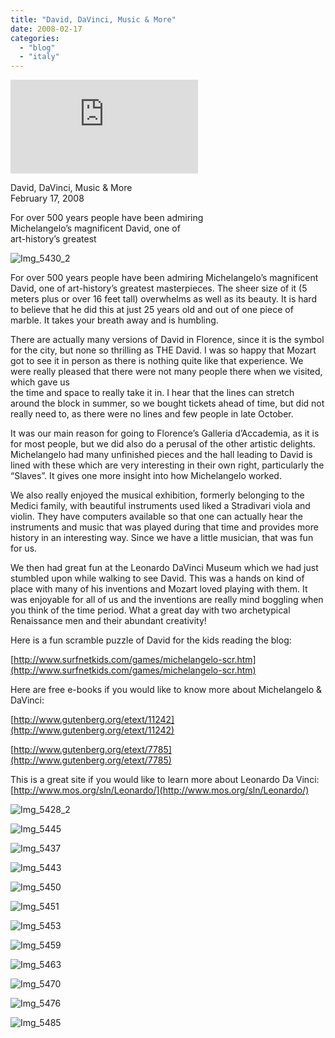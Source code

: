 ```yaml
---
title: "David, DaVinci, Music & More"
date: 2008-02-17
categories: 
  - "blog"
  - "italy"
---
```


![Img_5430](https://pub-ac94b3f306b24c0dba4238943c97f2e1.r2.dev/.shared/image.html?/photos/uncategorized/2008/02/22/img_5430.png)

David, DaVinci, Music & More  
February 17, 2008

For over 500 years people have been admiring  
Michelangelo’s magnificent David, one of  
art-history’s greatest  

<!--more-->

![Img_5430_2](https://pub-ac94b3f306b24c0dba4238943c97f2e1.r2.dev/photos/uncategorized/2008/02/22/img_5430_2.png)

For over 500 years people have been admiring Michelangelo’s magnificent David, one of art-history’s greatest masterpieces. The sheer size of it (5 meters plus or over 16 feet tall) overwhelms as well as its beauty. It is hard to believe that he did this at just 25 years old and out of one piece of marble. It takes your breath away and is humbling.

There are actually many versions of David in Florence, since it is the symbol for the city, but none so thrilling as THE David. I was so happy that Mozart got to see it in person as there is nothing quite like that experience. We were really pleased that there were not many people there when we visited, which gave us  
the time and space to really take it in. I hear that the lines can stretch around the block in summer, so we bought tickets ahead of time, but did not really need to, as there were no lines and few people in late October.

It was our main reason for going to Florence’s Galleria d’Accademia, as it is for most people, but we did also do a perusal of the other artistic delights. Michelangelo had many unfinished pieces and the hall leading to David is lined with these which are very interesting in their own right, particularly the “Slaves”. It gives one more insight into how Michelangelo worked.

We also really enjoyed the musical exhibition, formerly belonging to the Medici family, with beautiful instruments used liked a Stradivari viola and violin. They have computers available so that one can actually hear the instruments and music that was played during that time and provides more history in an interesting way. Since we have a little musician, that was fun for us.

We then had great fun at the Leonardo DaVinci Museum which we had just stumbled upon while walking to see David. This was a hands on kind of place with many of his inventions and Mozart loved playing with them. It was enjoyable for all of us and the inventions are really mind boggling when you think of the time period. What a great day with two archetypical Renaissance men and their abundant creativity!

Here is a fun scramble puzzle of David for the kids reading the blog:

[http://www.surfnetkids.com/games/michelangelo-scr.htm](http://www.surfnetkids.com/games/michelangelo-scr.htm)

Here are free e-books if you would like to know more about Michelangelo & DaVinci:

[http://www.gutenberg.org/etext/11242](http://www.gutenberg.org/etext/11242)

[http://www.gutenberg.org/etext/7785](http://www.gutenberg.org/etext/7785)

This is a great site if you would like to learn more about Leonardo Da Vinci:  
[http://www.mos.org/sln/Leonardo/](http://www.mos.org/sln/Leonardo/)

![Img_5428_2](https://pub-ac94b3f306b24c0dba4238943c97f2e1.r2.dev/photos/uncategorized/2008/02/22/img_5428_2.png)

![Img_5445](https://pub-ac94b3f306b24c0dba4238943c97f2e1.r2.dev/photos/uncategorized/2008/02/22/img_5445.png)

![Img_5437](https://pub-ac94b3f306b24c0dba4238943c97f2e1.r2.dev/photos/uncategorized/2008/02/22/img_5437.png)

![Img_5443](https://pub-ac94b3f306b24c0dba4238943c97f2e1.r2.dev/photos/uncategorized/2008/02/22/img_5443.png)

![Img_5450](https://pub-ac94b3f306b24c0dba4238943c97f2e1.r2.dev/photos/uncategorized/2008/02/22/img_5450.png)

![Img_5451](https://pub-ac94b3f306b24c0dba4238943c97f2e1.r2.dev/photos/uncategorized/2008/02/22/img_5451.png)

![Img_5453](https://pub-ac94b3f306b24c0dba4238943c97f2e1.r2.dev/photos/uncategorized/2008/02/22/img_5453.png)

![Img_5459](https://pub-ac94b3f306b24c0dba4238943c97f2e1.r2.dev/photos/uncategorized/2008/02/22/img_5459.png)

![Img_5463](https://pub-ac94b3f306b24c0dba4238943c97f2e1.r2.dev/photos/uncategorized/2008/02/22/img_5463.png)

![Img_5470](https://pub-ac94b3f306b24c0dba4238943c97f2e1.r2.dev/photos/uncategorized/2008/02/22/img_5470.png)

![Img_5476](https://pub-ac94b3f306b24c0dba4238943c97f2e1.r2.dev/photos/uncategorized/2008/02/22/img_5476.png)

![Img_5485](https://pub-ac94b3f306b24c0dba4238943c97f2e1.r2.dev/photos/uncategorized/2008/02/22/img_5485.png)
